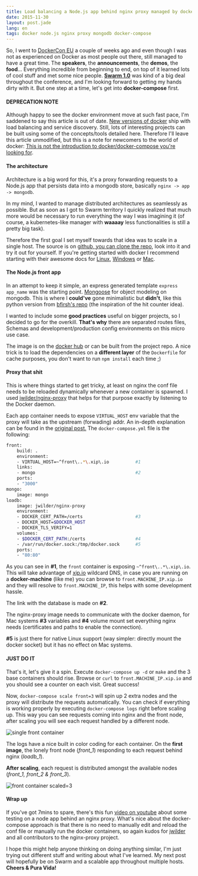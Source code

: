 ```yaml
---
title: Load balancing a Node.js app behind nginx proxy managed by docker compose
date: 2015-11-30
layout: post.jade
lang: en
tags: docker node.js nginx proxy mongodb docker-compose
---
```


So, I went to [DockerCon EU](http://europe-2015.dockercon.com/) a couple of weeks ago and even though I was not as experienced on Docker as most people out there, still managed to have a great time. The **speakers**, the **announcements**, the **demos**, the **food**... Everything incredible from beginning to end, on top of it learned lots of cool stuff and met some nice people. [**Swarm 1.0**](https://blog.docker.com/2015/11/swarm-1-0/) was kind of a big deal throughout the conference, and I'm looking forward to getting my hands dirty with it. But one step at a time, let's get into **docker-compose** first.

#### DEPRECATION NOTE

Although happy to see the docker environment move at such fast pace, I'm saddened to say this article is out of date. [New versions of docker](https://blog.docker.com/2016/06/docker-1-12-built-in-orchestration/) ship with load balancing and service discovery. Still, lots of interesting projects can be built using some of the concepts/tools detailed here. Therefore I'll leave this article unmodified, but this is a note for newcomers to the world of docker: [This is not the introduction to docker/docker-compose you're looking for](https://www.youtube.com/watch?v=532j-186xEQ).

#### The architecture

Architecture is a big word for this, it's a proxy forwarding requests to a Node.js app that persists data into a mongodb store, basically `nginx -> app -> mongodb`.

In my mind, I wanted to manage distributed architectures as seamlessly as possible. But as soon as I got to Swarm territory I quickly realized that much more would be necessary to run everything the way I was imagining it (of course, a kubernetes-like manager with **waaaay** less functionalities is still a pretty big task).

Therefore the first goal I set myself towards that idea was to scale in a single host. The source is on [github, you can clone the repo](https://github.com/fdoxyz/nodejs-loadbalanced-dockercompose), look into it and try it out for yourself. If you're getting started with docker I recommend starting with their awesome docs for [Linux](https://docs.docker.com/linux/started/), [Windows](https://docs.docker.com/windows/started/) or [Mac](https://docs.docker.com/mac/started/).

#### The Node.js front app

In an attempt to keep it simple, an express generated template `express app_name` was the starting point. [Mongoose](http://mongoosejs.com/) for object modeling on mongodb. This is where I **could've** gone minimalistic but **didn't**, like this python version from [bfirsh's repo](https://github.com/bfirsh/compose-mongodb-demo) (the inspiration of the hit counter idea).

I wanted to include some **good practices** useful on bigger projects, so I decided to go for the overkill. **That's why** there are separated routes files, Schemas and development/production config environments on this micro use case.

The image is on the [docker hub](https://hub.docker.com/r/fdoxyz/node-hit-counter/) or can be built from the project repo. A nice trick is to load the dependencies on a **different layer** of the `Dockerfile` for cache purposes, you don't want to run `npm install` each time ;)

#### Proxy that shit

This is where things started to get tricky, at least on nginx the conf file needs to be reloaded dynamically whenever a new container is spawned. I used [jwilder/nginx-proxy](https://github.com/jwilder/nginx-proxy) that helps for that purpose exactly by listening to the Docker daemon.

Each app container needs to expose `VIRTUAL_HOST` env variable that the proxy will take as the upstream (forwading) addr. An in-depth explanation can be found in the [original post.](http://jasonwilder.com/blog/2014/03/25/automated-nginx-reverse-proxy-for-docker/) The `docker-compose.yml` file is the following:

```Bash
front:
    build: .
    environment:
    - VIRTUAL_HOST=~^front\..*\.xip\.io          #1
    links:
    - mongo                                      #2
    ports:
    - "3000"
mongo:
    image: mongo
loadb:
    image: jwilder/nginx-proxy
    environment:
    - DOCKER_CERT_PATH=/certs                    #3
    - DOCKER_HOST=$DOCKER_HOST
    - DOCKER_TLS_VERIFY=1
    volumes:
    - $DOCKER_CERT_PATH:/certs                   #4
    - /var/run/docker.sock:/tmp/docker.sock      #5
    ports:
    - "80:80"
```

As you can see in **#1**, the `front` container is exposing `~^front\..*\.xip\.io`. This will take advantage of [xip.io](http://xip.io) wildcard DNS, in case you are running on a **docker-machine** (like me) you can browse to `front.MACHINE_IP.xip.io` and they will resolve to `front.MACHINE_IP`, this helps with some development hassle.

The link with the database is made on **#2**.

The nginx-proxy image needs to communicate with the docker daemon, for Mac systems **#3** variables and **#4** volume mount set everything nginx needs (certificates and paths to enable the connection).

**#5** is just there for native Linux support (way simpler: directly mount the docker socket) but it has no effect on Mac systems.

#### JUST DO IT

That's it, let's give it a spin. Execute `docker-compose up -d` or `make` and the 3 base containers should rise. Browse or `curl` to `front.MACHINE_IP.xip.io` and you should see a counter on each visit. Great success!

Now, `docker-compose scale front=3` will spin up 2 extra nodes and the proxy will distribute the requests automatically. You can check if everything is working properly by executing `docker-compose logs` right before scaling up. This way you can see requests coming into nginx and the front node, after scaling you will see each request handled by a different node.

![single front container](/img/compose-scale-1.png "Single front container")

The logs have a nice built in color coding for each container. On the **first image**, the lonely front node (*front_1*) responding to each request behind nginx (*loadb_1*).

**After scaling**, each request is distributed amongst the available nodes (*front_1, front_2 & front_3*).

![front container scaled=3](/img/compose-scale-3.png "3 front containers")

#### Wrap up

If you've got 7mins to spare, there's this fun [video on youtube](https://www.youtube.com/watch?v=FJrs0Ar9asY) about some testing on a node app behind an nginx proxy. What's nice about the docker-compose approach is that there is no need to manually edit and reload the conf file or manually run the docker containers, so again kudos for [jwilder](https://github.com/jwilder/nginx-proxy) and all contributors to the nginx-proxy project.

I hope this might help anyone thinking on doing anything similar, I'm just trying out different stuff and writing about what I've learned. My next post will hopefully be on Swarm and a scalable app throughout multiple hosts. **Cheers & Pura Vida!**
